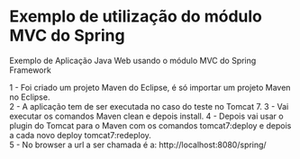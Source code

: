 ﻿# Exemplo de utilização do módulo MVC do Spring

Exemplo de Aplicação Java Web usando o módulo MVC do Spring Framework

1 - Foi criado um projeto Maven do Eclipse, é só importar um projeto Maven no Eclipse.  
2 - A aplicação tem de ser executada no caso do teste no Tomcat 7.
3 - Vai executar os comandos Maven clean e depois install.
4 - Depois vai usar o plugin do Tomcat para o Maven com os comandos 
tomcat7:deploy e depois a cada novo deploy tomcat7:redeploy.    
5 - No browser a url a ser chamada é a: http://localhost:8080/spring/